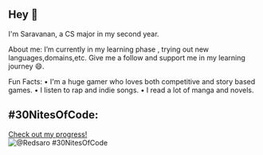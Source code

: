 ## Hey 👋
I'm Saravanan, a CS major in my second year.

About me:
I’m currently in my learning phase , trying out new languages,domains,etc.
Give me a follow and support me in my learning journey 😄.

Fun Facts:
•	I'm a huge gamer who loves both competitive and story based games.
•	I listen to rap and indie songs.
•	I read a lot of manga and novels.

## #30NitesOfCode:
  [Check out my progress!](https://www.codedex.io/@Redsaro/30-nites-of-code)  
  ![@Redsaro #30NitesOfCode](https://www.codedex.io/api/petStatus?user=Redsaro)

<!--
**Redsaro/Redsaro** is a ✨ _special_ ✨ repository because its `README.md` (this file) appears on your GitHub profile.

Here are some ideas to get you started:

- 🔭 I’m currently working on ...
- 🌱 I’m currently learning ...
- 👯 I’m looking to collaborate on ...
- 🤔 I’m looking for help with ...
- 💬 Ask me about ...
- 📫 How to reach me: ...
- 😄 Pronouns: ...
- ⚡ Fun fact: ...
-->
